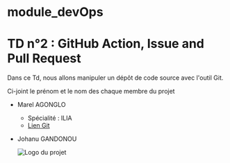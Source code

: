 # module_devOps

# TD n°2 : GitHub Action, Issue and Pull Request

  Dans ce Td, nous allons manipuler un dépôt de code source avec l'outil Git.

  Ci-joint le prénom et le nom des chaque membre du projet

  - Marel AGONGLO
    - Spécialité : ILIA
    - [Lien Git](https://github.com/agonglomarel7/)
  - Johanu GANDONOU

    ![Logo du projet](https://www.google.com/url?sa=i&url=https%3A%2F%2Fblog.connectinstitute.ma%2Fpartenariat-signe-avec-luniversite-de-bourgogne-et-luniversite-de-bourgogne-franche-compte%2F&psig=AOvVaw0T1rGYyTE2lcjanHJwueBe&ust=1726575984386000&source=images&cd=vfe&opi=89978449&ved=0CBEQjRxqFwoTCMjjsPO6x4gDFQAAAAAdAAAAABAI)
